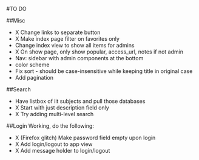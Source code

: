 #TO DO

##Misc
* X Change links to separate button
* X Make index page filter on favorites only
* Change index view to show all items for admins
* X On show page, only show popular, access_url, notes if not admin
* Nav: sidebar with admin components at the bottom
* color scheme
* Fix sort - should be case-insensitive while keeping title in original case
* Add pagination


##Search
* Have listbox of iit subjects and pull those databases
* X Start with just description field only
* X Try adding multi-level search

##Login
Working, do the following:
* X (Firefox glitch) Make password field empty upon login
* X Add login/logout to app view
* X Add message holder to login/logout



